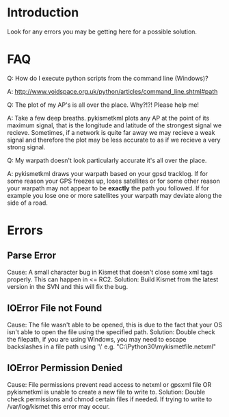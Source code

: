 # Introduction #

Look for any errors you may be getting here for a possible solution.

# FAQ #

Q: How do I execute python scripts from the command line (Windows)?

A: http://www.voidspace.org.uk/python/articles/command_line.shtml#path

Q: The plot of my AP's is all over the place. Why?!?! Please help me!

A: Take a few deep breaths. pykismetkml plots any AP at the point of its maximum signal, that is the longitude and latitude of the strongest signal we recieve. Sometimes, if a network is quite far away we may recieve a weak signal and therefore the plot may be less accurate to as if we recieve a very strong signal.

Q: My warpath doesn't look particularly accurate it's all over the place.

A: pykismetkml draws your warpath based on your gpsd tracklog. If for some reason your GPS freezes up, loses satellites or for some other reason your warpath may not appear to be **exactly** the path you followed. If for example you lose one or more satellites your warpath may deviate along the side of a road.


# Errors #

## **Parse Error** ##
Cause: A small character bug in Kismet that doesn't close some xml tags properly. This can happen in <= RC2.
Solution: Build Kismet from the latest version in the SVN and this will fix the bug.

## **IOError File not Found** ##
Cause: The file wasn't able to be opened, this is due to the fact that your OS isn't able to open the file using the specified path.
Solution: Double check the filepath, if you are using Windows, you may need to escape backslashes in a file path using '\\' e.g. "C:\\Python30\\mykismetfile.netxml"

## **IOError Permission Denied** ##
Cause: File permissions prevent read access to netxml or gpsxml file OR pykismetkml is unable to create a new file to write to.
Solution: Double check permissions and chmod certain files if needed. If trying to write to /var/log/kismet this error may occur.